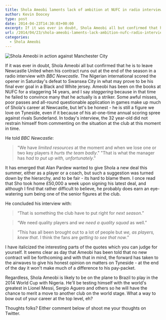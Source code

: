 ```yaml
---
title: Shola Ameobi laments lack of ambition at NUFC in radio interview
author: Kevin Doocey
type: post
date: 2014-04-23T14:30:03+00:00
excerpt: If it was ever in doubt, Shola Ameobi all but confirmed that he will leave Newcastle United when his contract runs out at the end of the season in a..
url: /2014/04/23/shola-ameobi-laments-lack-ambition-nufc-radio-interview/
categories:
  - Shola Ameobi
---
```


![Shola Ameobi in action against Manchester City](https://www.tynetime.com/wp-content/uploads/2014/04/Shola-Ameobi-Newcastle-United-2014.jpg "Ameobi - Will not be staying on at St. James' Park after 14 years in Black and White")

If it was ever in doubt, Shola Ameobi all but confirmed that he is to leave Newcastle United when his contract runs out at the end of the season in a radio interview with _BBC Newcastle_. The Nigerian international scored the opener in Saturday's defeat to Swansea City in what may prove to be his final ever goal in a Black and White jersey. Ameobi has been on the books at NUFC for a staggering 14 years, and I say _staggering_ because in that time he failed to convince many that he actually is a striker. Some awful misses, poor passes and all-round questionable application in games make up much of Shola's career at Newcastle, but let's be honest - he is still a figure we love on Tyneside, even if it because of his at-one-time annual scoring spree against rivals Sunderland. In today's interview, the 32 year-old did not restrain himself from commenting on the  situation at the club at this moment in time.

He told _BBC Newcastle_:

> "We have _limited resources_ at the moment and when we lose one or two key players it _hurts the team badly_."
> "That is what the manager has _had to put up with, unfortunately_."

It has emerged that Alan Pardew wanted to give Shola a new deal this summer, either as a player or a coach, but such a suggestion was turned down by the hierarchy, and to be fair - its hard to blame them. I once read that Sho took home £50,000 a week upon signing his latest deal, and although I find that rather difficult to believe, he probably does earn an eye-watering sum being one of the senior figures at the club.

He concluded his interview with:

> “That is something the club have to put right for _next season_.”

> “We need quality players and _we need a quality squad_ as well.”

> “This has all been brought out to a lot of people but _we, as players, knew that_. I think the fans are _getting to see that now_.”

I have italicized the interesting parts of the quotes which you can judge for yourself. It seems clear as day that Ameobi has been told that no new contract will be forthcoming and with that in mind, the forward has taken to the airwaves to give his honest opinion on matters on Tyneside - at the end of the day it won't make much of a difference to his pay-packet.

Regardless, Shola Ameobi is likely to be on the plane to Brazil to play in the 2014 World Cup with Nigeria. He'll be testing himself with the world's greatest in Lionel Messi, Sergio Aguero and others so he will have the chance to merit a move to another club on the world stage. What a way to bow out of your career at the top level, eh?

Thoughts folks? Either comment below of shoot me your thoughts on Twitter.

